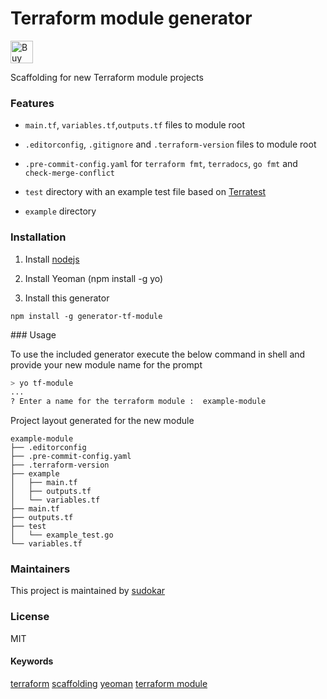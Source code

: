 # Terraform module generator 

<a href='https://ko-fi.com/O4O0RSHV' target='_blank'><img height='36' style='border:0px;height:36px;' src='https://az743702.vo.msecnd.net/cdn/kofi3.png?v=0' border='0' alt='Buy Me a Coffee at ko-fi.com' /></a>

Scaffolding for new Terraform module projects

### Features

-   `main.tf`, `variables.tf`,`outputs.tf` files to module root
    
-   `.editorconfig`, `.gitignore` and `.terraform-version` files to module root
    
-   `.pre-commit-config.yaml` for `terraform fmt`, `terradocs`, `go fmt` and `check-merge-conflict`
    
-   `test` directory with an example test file based on [Terratest](https://github.com/gruntwork-io/terratest)
    
-   `example` directory
    

### Installation

1.  Install [nodejs](https://nodejs.org/en/download/)
    
2.  Install Yeoman (npm install -g yo)
    
3.  Install this generator
    

```shell
npm install -g generator-tf-module
```

### Usage

To use the included generator execute the below command in shell and provide your new module name for the prompt

```sh
> yo tf-module
...
? Enter a name for the terraform module :  example-module
```

Project layout generated for the new module

```
example-module
├── .editorconfig
├── .pre-commit-config.yaml
├── .terraform-version
├── example
│   ├── main.tf
│   ├── outputs.tf
│   └── variables.tf
├── main.tf
├── outputs.tf
├── test
│   └── example_test.go
└── variables.tf
```

### Maintainers

This project is maintained by [sudokar](https://github.com/sudokar)

### License

MIT

#### Keywords

[terraform](https://www.npmjs.com/search?q=keywords:terraform) [scaffolding](https://www.npmjs.com/search?q=keywords:scaffolding) [yeoman](https://www.npmjs.com/search?q=keywords:yeoman) [terraform module](https://www.npmjs.com/search?q=keywords:terraform%20module)
